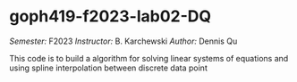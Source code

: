 # goph419-f2023-lab02-DQ
*Semester:* F2023
*Instructor:* B. Karchewski
*Author:* Dennis Qu 

This code is to build a algorithm for solving linear systems of
equations and using spline interpolation between discrete data point
